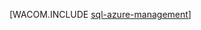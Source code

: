 ﻿<properties linkid="dev-net-common-tasks-sql-azure-management" urlDisplayName="SQL Database 管理" pageTitle="使用 SSMS 管理 SQL Database - Azure" metaKeywords="Azure SQL Server Management Studio SSMS " description="了解如何使用 SQL Server Management Studio 管理 SQL Database 服务器和数据库。" metaCanonical="" services="sql-database" documentationCenter=".NET" title="" authors="louisb" solutions="" manager="jefreyg" editor="tysonn"/>

<tags
   ms.service="sql-database"
   ms.date="02/23/2015"
   wacn.date="05/25/2015"/>






[WACOM.INCLUDE [sql-azure-management](../includes/sql-azure-management.md)] 

<!--HONumber=55-->